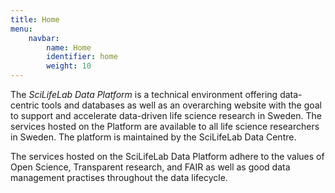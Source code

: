 ```yaml
---
title: Home
menu:
    navbar:
        name: Home
        identifier: home
        weight: 10
---
```


The *SciLifeLab Data Platform* is a technical environment offering data-centric tools and databases as well as an overarching website with the goal to support and accelerate data-driven life science research in Sweden. The services hosted on the Platform are available to all life science researchers in Sweden. The platform is maintained by the SciLifeLab Data Centre.

The services hosted on the SciLifeLab Data Platform adhere to the values of Open Science, Transparent research, and FAIR as well as good data management practises throughout the data lifecycle.

